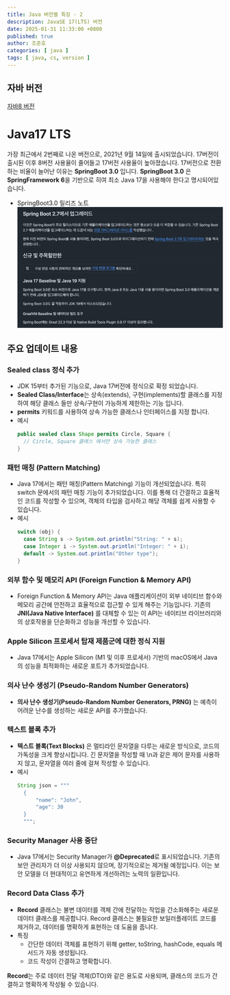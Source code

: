 ```yaml
---
title: Java 버전별 특징 - 2
description: JavaSE 17(LTS) 버전
date: 2025-01-31 11:33:00 +0800
published: true
author: 조준호
categories: [ java ]
tags: [ java, cs, version ]
---
```


## 자바 버전

[자바8 버전](https://whwnsgh0258.github.io/posts/17/)

# Java17 LTS

가장 최근에서 2번째로 나온 버전으로, 2021년 9월 14일에 출시되었습니다. 17버전이 출시된 이후 8버전 사용율이 줄어들고 17버전 사용율이 높아졌습니다.
17버전으로 전환하는 비율이 늘어난 이유는 **SpringBoot 3.0** 입니다. **SpringBoot 3.0** 은 **SpringFramework 6**을 기반으로 히여
최소 Java 17을 사용해야 한다고 명시되어있습니다.

- SpringBoot3.0 릴리즈 노트  
  ![SpringBoot3.0_릴리즈_노트](/assets/img/postImg/01:31/SpringBoot3.0_릴리즈_노트.png)

## 주요 업데이트 내용

### Sealed class 정식 추가

- JDK 15부터 추가된 기능으로, Java 17버전에 정식으로 확정 되었습니다.
- **Sealed Class/Interface**는 상속(extends), 구현(implements)할 클래스를 지정하여 해당 클래스 들만 상속/구현이 가능하게 제한하는 기능
  입니다.
- **permits** 키워드를 사용하여 상속 가능한 클래스나 인터페이스를 지정 합니다.
- 예시
  ```java
  public sealed class Shape permits Circle, Square {
    // Circle, Square 클래스 에서만 상속 가능한 클래스
  } 
  ```

### 패턴 매칭 (Pattern Matching)

- Java 17에서는 패턴 매칭(Pattern Matching) 기능이 개선되었습니다. 특히 switch 문에서의 패턴 매칭 기능이 추가되었습니다. 이를 통해 더 간결하고
  효율적인 코드를 작성할 수 있으며, 객체의 타입을 검사하고 해당 객체를 쉽게 사용할 수 있습니다.
- 예시
  ```java
  switch (obj) {
    case String s -> System.out.println("String: " + s);
    case Integer i -> System.out.println("Integer: " + i);
    default -> System.out.println("Other type");
  }
  ```

### 외부 함수 및 메모리 API (Foreign Function & Memory API)

- Foreign Function & Memory API는 Java 애플리케이션이 외부 네이티브 함수와 메모리 공간에 안전하고 효율적으로 접근할 수 있게 해주는 기능입니다.
  기존의 **JNI(Java Native Interface)** 를 대체할 수 있는 이 API는 네이티브 라이브러리와의 상호작용을 단순화하고 성능을 개선할 수 있습니다.

### Apple Silicon 프로세서 탑재 제품군에 대한 정식 지원

- Java 17에서는 Apple Silicon (M1 및 이후 프로세서) 기반의 macOS에서 Java의 성능을 최적화하는 새로운 포트가 추가되었습니다.

### 의사 난수 생성기 (Pseudo-Random Number Generators)

- **의사 난수 생성기(Pseudo-Random Number Generators, PRNG)** 는 예측이 어려운 난수를 생성하는 새로운 API를 추가했습니다.

### 텍스트 블록 추가

- **텍스트 블록(Text Blocks)** 은 멀티라인 문자열을 다루는 새로운 방식으로, 코드의 가독성을 크게 향상시킵니다. 긴 문자열을 작성할 때 \n과 같은 제어 문자를
  사용하지 않고, 문자열을 여러 줄에 걸쳐 작성할 수 있습니다.
- 예시
  ```java
  String json = """
    {
        "name": "John",
        "age": 30
    }
    """;
  ```

### Security Manager 사용 중단

- Java 17에서는 Security Manager가 **@Deprecated**로 표시되었습니다. 기존의 보안 관리자가 더 이상 사용되지 않으며, 장기적으로는 제거될
  예정입니다. 이는 보안 모델을 더 현대적이고 유연하게 개선하려는 노력의 일환입니다.

### Record Data Class 추가

- **Record** 클래스는 불변 데이터를 객체 간에 전달하는 작업을 간소화해주는 새로운 데이터 클래스를 제공합니다. Record 클래스는 불필요한 보일러플레이트 코드를
  제거하고, 데이터를 명확하게 표현하는 데 도움을 줍니다.
- 특징
  - 간단한 데이터 객체를 표현하기 위해 getter, toString, hashCode, equals 메서드가 자동 생성됩니다.
  - 코드 작성이 간결하고 명확합니다.

**Record**는 주로 데이터 전달 객체(DTO)와 같은 용도로 사용되며, 클래스의 코드가 간결하고 명확하게 작성될 수 있습니다.

